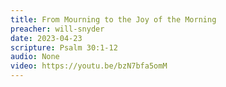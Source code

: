 ```yaml
---
title: From Mourning to the Joy of the Morning
preacher: will-snyder
date: 2023-04-23
scripture: Psalm 30:1-12
audio: None
video: https://youtu.be/bzN7bfa5omM
---
```

